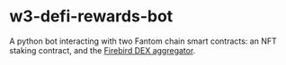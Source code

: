 w3-defi-rewards-bot
===================
A python bot interacting with two Fantom chain smart contracts: an NFT staking contract, and the [Firebird DEX aggregator](https://firebird.finance/).

